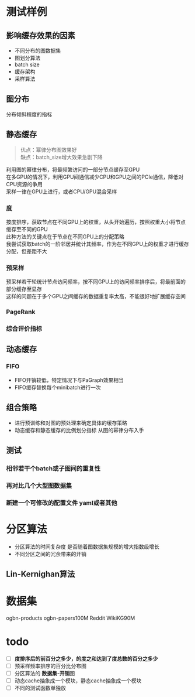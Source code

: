 # 测试样例
## 影响缓存效果的因素
- 不同分布的图数据集
- 图划分算法
- batch size
- 缓存架构
- 采样算法
## 图分布
分布倾斜程度的指标
## 静态缓存
> 优点：幂律分布图效果好  
> 缺点：batch_size增大效果急剧下降  

利用图的幂律分布，将最频繁访问的一部分节点缓存至GPU  
在多GPU的情况下，利用GPU间通信减少CPU和GPU之间的PCIe通信，降低对CPU资源的争用  
采样一律在GPU上进行，或者CPU/GPU混合采样
### 度
按度排序，获取节点在不同GPU上的权重，从头开始遍历，按照权重大小将节点缓存至不同的GPU  
此种方法的关键点在于节点在不同GPU上的分配策略  
我尝试获取batch的一阶邻居并统计其频率，作为在不同GPU上的权重才进行缓存分配，但差距不大
### 预采样
预采样若干轮统计节点访问频率，按不同GPU上的访问频率排序后，将最前面的部分缓存至显存  
这样的问题在于多个GPU之间缓存的数据重复率太高，不能很好地扩展缓存空间  
### PageRank
### 综合评价指标

## 动态缓存
### FIFO
- FIFO开销较低，特定情况下与PaGraph效果相当
- FIFO缓存替换每个minibatch进行一次
## 组合策略
- 进行预训练和对图的预处理来确定具体的缓存策略
- 动态缓存和静态缓存的比例划分指标 从图的幂律分布入手

## 测试
### 相邻若干个batch或子图间的重复性
### 再对比几个大型图数据集
### 新建一个可修改的配置文件 yaml或者其他

# 分区算法
- 分区算法的时间复杂度 是否随着图数据集规模的增大指数级增长
- 不同分区之间的冗余带来的开销
## Lin-Kernighan算法

# 数据集
ogbn-products
ogbn-papers100M
Reddit
WikiKG90M

# todo
- [ ] **度排序后的前百分之多少，的度之和达到了度总数的百分之多少** 
- [ ] 预采样频率排序的百分比分布图
- [ ] 分区算法的 **数据集-开销**图
- [ ] 动态cache抽象成一个模块，静态cache抽象成一个模块
- [ ] 不同的测试函数单独放